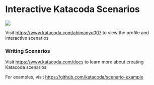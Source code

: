 # Interactive Katacoda Scenarios

[![](http://shields.katacoda.com/katacoda/abimanyu007/count.svg)](https://www.katacoda.com/abimanyu007 "Get your profile on Katacoda.com")

Visit https://www.katacoda.com/abimanyu007 to view the profile and interactive scenarios

### Writing Scenarios
Visit https://www.katacoda.com/docs to learn more about creating Katacoda scenarios

For examples, visit https://github.com/katacoda/scenario-example
